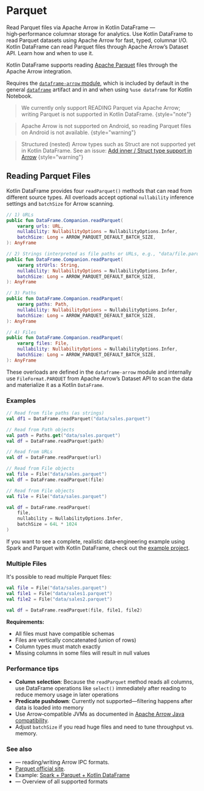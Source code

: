 # Parquet

<web-summary>
Read Parquet files via Apache Arrow in Kotlin DataFrame — high‑performance columnar storage for analytics.
</web-summary>

<card-summary>
Use Kotlin DataFrame to read Parquet datasets using Apache Arrow for fast, typed, columnar I/O.
</card-summary>

<link-summary>
Kotlin DataFrame can read Parquet files through Apache Arrow’s Dataset API. Learn how and when to use it.
</link-summary>

Kotlin DataFrame supports reading [Apache Parquet](https://parquet.apache.org/) files through the Apache Arrow integration.

Requires the [`dataframe-arrow` module](Modules.md#dataframe-arrow), which is included by default in the general [`dataframe`](Modules.md#dataframe-general) artifact and in and when using `%use dataframe` for Kotlin Notebook.

> We currently only support READING Parquet via Apache Arrow; writing Parquet is not supported in Kotlin DataFrame.
> {style="note"}

> Apache Arrow is not supported on Android, so reading Parquet files on Android is not available.
> {style="warning"}

> Structured (nested) Arrow types such as Struct are not supported yet in Kotlin DataFrame.
> See an issue: [Add inner / Struct type support in Arrow](https://github.com/Kotlin/dataframe/issues/536)
> {style="warning"}

## Reading Parquet Files

Kotlin DataFrame provides four `readParquet()` methods that can read from different source types.
All overloads accept optional `nullability` inference settings and `batchSize` for Arrow scanning.

```kotlin
// 1) URLs
public fun DataFrame.Companion.readParquet(
    vararg urls: URL,
    nullability: NullabilityOptions = NullabilityOptions.Infer,
    batchSize: Long = ARROW_PARQUET_DEFAULT_BATCH_SIZE,
): AnyFrame

// 2) Strings (interpreted as file paths or URLs, e.g., "data/file.parquet", "file://", or "http(s)://")
public fun DataFrame.Companion.readParquet(
    vararg strUrls: String,
    nullability: NullabilityOptions = NullabilityOptions.Infer,
    batchSize: Long = ARROW_PARQUET_DEFAULT_BATCH_SIZE,
): AnyFrame

// 3) Paths
public fun DataFrame.Companion.readParquet(
    vararg paths: Path,
    nullability: NullabilityOptions = NullabilityOptions.Infer,
    batchSize: Long = ARROW_PARQUET_DEFAULT_BATCH_SIZE,
): AnyFrame

// 4) Files
public fun DataFrame.Companion.readParquet(
    vararg files: File,
    nullability: NullabilityOptions = NullabilityOptions.Infer,
    batchSize: Long = ARROW_PARQUET_DEFAULT_BATCH_SIZE,
): AnyFrame
```

These overloads are defined in the `dataframe-arrow` module and internally use `FileFormat.PARQUET` from Apache Arrow’s
Dataset API to scan the data and materialize it as a Kotlin `DataFrame`.

### Examples

```kotlin
// Read from file paths (as strings)
val df1 = DataFrame.readParquet("data/sales.parquet")
```

<!---FUN readParquetFilePath-->

```kotlin
// Read from Path objects
val path = Paths.get("data/sales.parquet")
val df = DataFrame.readParquet(path)
```

<!---END-->

<!---FUN readParquetURL-->

```kotlin
// Read from URLs
val df = DataFrame.readParquet(url)
```

<!---END-->

<!---FUN readParquetFile-->

```kotlin
// Read from File objects
val file = File("data/sales.parquet")
val df = DataFrame.readParquet(file)
```

<!---END-->


<!---FUN readParquetFileWithParameters-->

```kotlin
// Read from File objects
val file = File("data/sales.parquet")

val df = DataFrame.readParquet(
    file,
    nullability = NullabilityOptions.Infer,
    batchSize = 64L * 1024
)
```

<!---END-->


If you want to see a complete, realistic data‑engineering example using Spark and Parquet with Kotlin DataFrame,
check out the [example project](https://github.com/Kotlin/dataframe/tree/master/examples/idea-examples/spark-parquet-dataframe).

### Multiple Files

It's possible to read multiple Parquet files:

<!---FUN readMultipleParquetFiles-->

```kotlin
val file = File("data/sales.parquet")
val file1 = File("data/sales1.parquet")
val file2 = File("data/sales2.parquet")

val df = DataFrame.readParquet(file, file1, file2)
```

<!---END-->

**Requirements:**

- All files must have compatible schemas
- Files are vertically concatenated (union of rows)
- Column types must match exactly
- Missing columns in some files will result in null values

### Performance tips

- **Column selection**: Because the `readParquet` method reads all columns, use DataFrame operations like `select()` immediately after reading to reduce memory usage in later operations
- **Predicate pushdown**: Currently not supported—filtering happens after data is loaded into memory
- Use Arrow‑compatible JVMs as documented in
  [Apache Arrow Java compatibility](https://arrow.apache.org/docs/java/install.html#java-compatibility).
- Adjust `batchSize` if you read huge files and need to tune throughput vs. memory.

### See also

- [](ApacheArrow.md) — reading/writing Arrow IPC formats.
- [Parquet official site](https://parquet.apache.org/).
- Example: [Spark + Parquet + Kotlin DataFrame](https://github.com/Kotlin/dataframe/tree/master/examples/idea-examples/spark-parquet-dataframe)
- [](Data-Sources.md) — Overview of all supported formats
